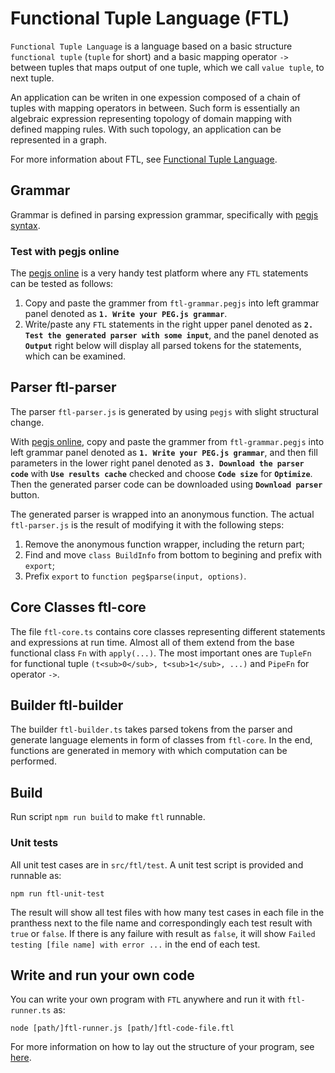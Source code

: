 # Functional Tuple Language (FTL)

`Functional Tuple Language` is a language based on a basic structure `functional tuple` (`tuple` for short) and a basic mapping operator `->` between tuples that maps output of one tuple, which we call `value tuple`, to next tuple.

An application can be writen in one expession composed of a chain of tuples with mapping operators in between. Such form is essentially an algebraic expression representing topology of domain mapping with defined mapping rules. With such topology, an application can be represented in a graph.

For more information about FTL, see [Functional Tuple Language](https://monadli.github.io/ftl/).

## Grammar
Grammar is defined in parsing expression grammar, specifically with [pegjs syntax](https://pegjs.org).

### Test with pegjs online
The [pegjs online](https://pegjs.org/online) is a very handy test platform where any `FTL` statements can be tested as follows:
1. Copy and paste the grammer from `ftl-grammar.pegjs` into left grammar panel denoted as **`1. Write your PEG.js grammar`**.
2. Write/paste any `FTL` statements in the right upper panel denoted as **`2. Test the generated parser with some input`**, and the panel denoted as **`Output`** right below will display all parsed tokens for the statements, which can be examined.

## Parser ftl-parser
The parser `ftl-parser.js` is generated by using `pegjs` with slight structural change.

With [pegjs online](https://pegjs.org/online), copy and paste the grammer from `ftl-grammar.pegjs` into left grammar panel denoted as **`1. Write your PEG.js grammar`**, and then fill parameters in the lower right panel denoted as **`3. Download the parser code`** with **`Use results cache`** checked and choose **`Code size`** for **`Optimize`**. Then the generated parser code can be downloaded using **`Download parser`** button.

The generated parser is wrapped into an anonymous function. The actual `ftl-parser.js` is the result of modifying it with the following steps:
1. Remove the anonymous function wrapper, including the return part;
2. Find and move `class BuildInfo` from bottom to begining and prefix with `export`;
3. Prefix `export` to `function peg$parse(input, options)`.

## Core Classes ftl-core
The file `ftl-core.ts` contains core classes representing different statements and expressions at run time. Almost all of them extend from the base functional class `Fn` with `apply(...)`. The most important ones are `TupleFn` for functional tuple `(t<sub>0</sub>, t<sub>1</sub>, ...)` and `PipeFn` for operator `->`.

## Builder ftl-builder
The builder `ftl-builder.ts` takes parsed tokens from the parser and generate language elements in form of classes from `ftl-core`. In the end, functions are generated in memory with which computation can be performed.

## Build
Run script `npm run build` to make `ftl` runnable.

### Unit tests
All unit test cases are in `src/ftl/test`. A unit test script is provided and runnable as:
```
npm run ftl-unit-test
```

The result will show all test files with how many test cases in each file in the pranthess next to the file name and correspondingly each test result with `true` or `false`. If there is any failure with result as `false`, it will show `Failed testing [file name] with error ...` in the end of each test.

## Write and run your own code
You can write your own program with `FTL` anywhere and run it with `ftl-runner.ts` as:
```
node [path/]ftl-runner.js [path/]ftl-code-file.ftl
```

For more information on how to lay out the structure of your program, see [here](src/ftl/examples/app-structure/README.md).
